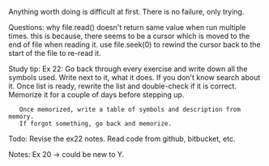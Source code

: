 Anything worth doing is difficult at first.
There is no failure, only trying.

Questions:
why file.read() doesn't return same value when run multiple times.
    this is because, there seems to be a cursor which is moved to the end of file
	when reading it. use file.seek(0) to rewind the cursor back to the start of 
	the file to re-read it. 

Study tip: 
Ex 22: Go back through every exercise and write down all the symbols used.
	   Write next to it, what it does. If you don't know search about it.
	   Once list is ready, rewrite the list and double-check if it is correct.
	   Memorize it for a couple of days before stepping up. 
	   
	   Once memorized, write a table of symbols and description from memory. 
	   If forgot something, go back and memorize. 

Todo: 
Revise the ex22 notes. 
Read code from github, bitbucket, etc.
	   
Notes:
Ex 20 -> could be new to Y.

